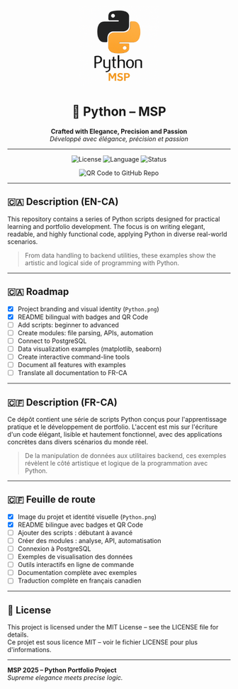 <p align="center">
  <img src="Python.png" alt="Python MSP" width="180">
</p>

<h1 align="center">🐍 Python – MSP</h1>
<p align="center">
  <strong>Crafted with Elegance, Precision and Passion</strong><br>
  <em>Développé avec élégance, précision et passion</em>
</p>

---

<p align="center">
  <img alt="License" src="https://img.shields.io/badge/license-MIT-blue">
  <img alt="Language" src="https://img.shields.io/badge/language-Python-blue">
  <img alt="Status" src="https://img.shields.io/badge/status-Active-success">
</p>

<p align="center">
  <img src="https://api.qrserver.com/v1/create-qr-code/?data=https://github.com/ValhallaRising1974/python&size=150x150" alt="QR Code to GitHub Repo">
</p>

---

## 🇨🇦 Description (EN-CA)

This repository contains a series of Python scripts designed for practical learning and portfolio development. The focus is on writing elegant, readable, and highly functional code, applying Python in diverse real-world scenarios.

> From data handling to backend utilities, these examples show the artistic and logical side of programming with Python.

---

## 🇨🇦 Roadmap

- [x] Project branding and visual identity (`Python.png`)
- [x] README bilingual with badges and QR Code
- [ ] Add scripts: beginner to advanced
- [ ] Create modules: file parsing, APIs, automation
- [ ] Connect to PostgreSQL
- [ ] Data visualization examples (matplotlib, seaborn)
- [ ] Create interactive command-line tools
- [ ] Document all features with examples
- [ ] Translate all documentation to FR-CA

---

## 🇨🇫 Description (FR-CA)

Ce dépôt contient une série de scripts Python conçus pour l'apprentissage pratique et le développement de portfolio. L'accent est mis sur l'écriture d'un code élégant, lisible et hautement fonctionnel, avec des applications concrètes dans divers scénarios du monde réel.

> De la manipulation de données aux utilitaires backend, ces exemples révèlent le côté artistique et logique de la programmation avec Python.

---

## 🇨🇫 Feuille de route

- [x] Image du projet et identité visuelle (`Python.png`)
- [x] README bilingue avec badges et QR Code
- [ ] Ajouter des scripts : débutant à avancé
- [ ] Créer des modules : analyse, API, automatisation
- [ ] Connexion à PostgreSQL
- [ ] Exemples de visualisation des données
- [ ] Outils interactifs en ligne de commande
- [ ] Documentation complète avec exemples
- [ ] Traduction complète en français canadien

---

## 📂 License

This project is licensed under the MIT License – see the LICENSE file for details.  
Ce projet est sous licence MIT – voir le fichier LICENSE pour plus d'informations.

---

**MSP 2025 – Python Portfolio Project**  
_Supreme elegance meets precise logic._
